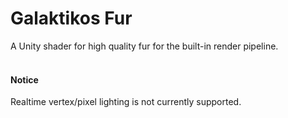 # Galaktikos Fur
A Unity shader for high quality fur for the built-in render pipeline.
<br><br>
#### Notice
Realtime vertex/pixel lighting is not currently supported.
